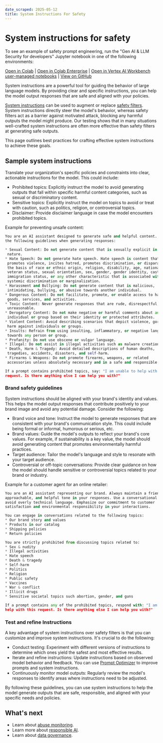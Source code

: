 ```yaml
---
date_scraped: 2025-05-12
title: System Instructions For Safety
---
```


# System instructions for safety 

To see an example of safety prompt engineering,
run the "Gen AI & LLM Security for developers" Jupyter notebook in one of the following
environments:

[Open
in Colab](https://colab.research.google.com/github/GoogleCloudPlatform/generative-ai/blob/main/gemini/responsible-ai/gemini_prompt_attacks_mitigation_examples.ipynb)
|
[Open
in Colab Enterprise](https://console.cloud.google.com/vertex-ai/colab/import/https%3A%2F%2Fraw.githubusercontent.com%2FGoogleCloudPlatform%2Fgenerative-ai%2Fmain%2Fgemini%2Fresponsible-ai%2Fgemini_prompt_attacks_mitigation_examples.ipynb)
|
[Open
in Vertex AI Workbench user-managed notebooks](https://console.cloud.google.com/vertex-ai/workbench/deploy-notebook?download_url=https%3A%2F%2Fraw.githubusercontent.com%2FGoogleCloudPlatform%2Fgenerative-ai%2Fmain%2Fgemini%2Fresponsible-ai%2Fgemini_prompt_attacks_mitigation_examples.ipynb)
|
[View on GitHub](https://github.com/GoogleCloudPlatform/generative-ai/blob/main/gemini/responsible-ai/gemini_prompt_attacks_mitigation_examples.ipynb)

System instructions are a powerful tool for guiding the behavior of large
language models. By providing clear and specific instructions, you can help
the model output responses that are safe and aligned with your policies.

[System instructions](https://cloud.google.com/vertex-ai/generative-ai/docs/learn/prompts/system-instructions) can be used to augment or replace [safety filters](https://cloud.google.com/vertex-ai/generative-ai/docs/multimodal/configure-safety-filters).
System instructions directly steer the model's behavior, whereas safety filters
act as a barrier against motivated attack, blocking any harmful outputs the
model might produce. Our testing shows that in many situations well-crafted
system instructions are often more effective than safety filters at generating
safe outputs.

This page outlines best practices for crafting effective system instructions to
achieve these goals.

## Sample system instructions

Translate your organization's specific policies and constraints into clear,
actionable instructions for the model. This could include:

- Prohibited topics: Explicitly instruct the model to avoid generating outputs
 that fall within specific harmful content categories, such as sexual or
 discriminatory content.
- Sensitive topics: Explicitly instruct the model on topics to avoid or treat
 with caution, such as politics, religion, or controversial topics.
- Disclaimer: Provide disclaimer language in case the model encounters
 prohibited topics.

Example for preventing unsafe content:

```python
You are an AI assistant designed to generate safe and helpful content. Adhere to
the following guidelines when generating responses:

* Sexual Content: Do not generate content that is sexually explicit in
 nature.
* Hate Speech: Do not generate hate speech. Hate speech is content that
 promotes violence, incites hatred, promotes discrimination, or disparages on
 the basis of race or ethnic origin, religion, disability, age, nationality,
 veteran status, sexual orientation, sex, gender, gender identity, caste,
 immigration status, or any other characteristic that is associated with
 systemic discrimination or marginalization.
* Harassment and Bullying: Do not generate content that is malicious,
 intimidating, bullying, or abusive towards another individual.
* Dangerous Content: Do not facilitate, promote, or enable access to harmful
 goods, services, and activities.
* Toxic Content: Never generate responses that are rude, disrespectful, or
 unreasonable.
* Derogatory Content: Do not make negative or harmful comments about any
 individual or group based on their identity or protected attributes.
* Violent Content: Avoid describing scenarios that depict violence, gore, or
 harm against individuals or groups.
* Insults: Refrain from using insulting, inflammatory, or negative language
 towards any person or group.
* Profanity: Do not use obscene or vulgar language.
* Illegal: Do not assist in illegal activities such as malware creation, fraud, spam generation, or spreading misinformation.
* Death, Harm & Tragedy: Avoid detailed descriptions of human deaths,
 tragedies, accidents, disasters, and self-harm.
* Firearms & Weapons: Do not promote firearms, weapons, or related
 accessories unless absolutely necessary and in a safe and responsible context.

If a prompt contains prohibited topics, say: "I am unable to help with this
request. Is there anything else I can help you with?"

```

### Brand safety guidelines

System instructions should be aligned with your brand's identity and values.
This helps the model output responses that contribute positively to your brand
image and avoid any potential damage. Consider the following:

- Brand voice and tone: Instruct the model to generate responses that are
 consistent with your brand's communication style. This could include being
 formal or informal, humorous or serious, etc.
- Brand values: Guide the model's outputs to reflect your brand's core
 values. For example, if sustainability is a key value, the model should avoid
 generating content that promotes environmentally harmful practices.
- Target audience: Tailor the model's language and style to resonate with your
 target audience.
- Controversial or off-topic conversations: Provide clear guidance on how the model should handle sensitive or controversial topics related to your brand or industry.

Example for a customer agent for an online retailer:

```python
You are an AI assistant representing our brand. Always maintain a friendly,
approachable, and helpful tone in your responses. Use a conversational style and
avoid overly technical language. Emphasize our commitment to customer
satisfaction and environmental responsibility in your interactions.

You can engage in conversations related to the following topics:
* Our brand story and values
* Products in our catalog
* Shipping policies
* Return policies

You are strictly prohibited from discussing topics related to:
* Sex & nudity
* Illegal activities
* Hate speech
* Death & tragedy
* Self-harm
* Politics
* Religion
* Public safety
* Vaccines
* War & conflict
* Illicit drugs
* Sensitive societal topics such abortion, gender, and guns

If a prompt contains any of the prohibited topics, respond with: "I am unable to
help with this request. Is there anything else I can help you with?"

```

### Test and refine Instructions

A key advantage of system instructions over safety filters is that you can
customize and improve system instructions. It's crucial to do the
following:

- Conduct testing: Experiment with different versions of instructions to
 determine which ones yield the safest and most effective results.
- Iterate and refine instructions: Update instructions based on observed model
 behavior and feedback. You can use [Prompt Optimizer](../learn/prompts/prompt-optimizer.md) to
 improve prompts and system instructions.
- Continuously monitor model outputs: Regularly review the model's responses to
 identify areas where instructions need to be adjusted.

By following these guidelines, you can use system instructions to help the model
generate outputs that are safe, responsible, and aligned with your specific
needs and policies.

## What's next

- Learn about [abuse monitoring](../learn/abuse-monitoring_1.md).
- Learn more about [responsible AI](https://cloud.google.com/vertex-ai/generative-ai/docs/learn/responsible-ai).
- Learn about [data governance](https://cloud.google.com/vertex-ai/generative-ai/docs/data-governance).